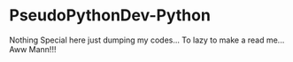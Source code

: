 # PseudoPythonDev-Python

Nothing Special here just dumping my codes...
To lazy to make a read me...
Aww Mann!!!

